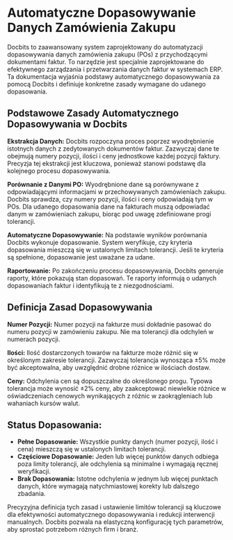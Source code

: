 # Automatyczne Dopasowywanie Danych Zamówienia Zakupu

Docbits to zaawansowany system zaprojektowany do automatyzacji dopasowywania danych zamówienia zakupu (POs) z przychodzącymi dokumentami faktur. To narzędzie jest specjalnie zaprojektowane do efektywnego zarządzania i przetwarzania danych faktur w systemach ERP. Ta dokumentacja wyjaśnia podstawy automatycznego dopasowywania za pomocą Docbits i definiuje konkretne zasady wymagane do udanego dopasowania.

## **Podstawowe Zasady Automatycznego Dopasowywania w Docbits**

**Ekstrakcja Danych:** Docbits rozpoczyna proces poprzez wyodrębnienie istotnych danych z zedytowanych dokumentów faktur. Zazwyczaj dane te obejmują numery pozycji, ilości i ceny jednostkowe każdej pozycji faktury. Precyzja tej ekstrakcji jest kluczowa, ponieważ stanowi podstawę dla kolejnego procesu dopasowywania.

**Porównanie z Danymi PO:** Wyodrębnione dane są porównywane z odpowiadającymi informacjami w przechowywanych zamówieniach zakupu. Docbits sprawdza, czy numery pozycji, ilości i ceny odpowiadają tym w POs. Dla udanego dopasowania dane na fakturach muszą odpowiadać danym w zamówieniach zakupu, biorąc pod uwagę zdefiniowane progi tolerancji.

**Automatyczne Dopasowywanie:** Na podstawie wyników porównania Docbits wykonuje dopasowanie. System weryfikuje, czy kryteria dopasowania mieszczą się w ustalonych limitach tolerancji. Jeśli te kryteria są spełnione, dopasowanie jest uważane za udane.

**Raportowanie:** Po zakończeniu procesu dopasowywania, Docbits generuje raporty, które pokazują stan dopasowań. Te raporty informują o udanych dopasowaniach faktur i identyfikują te z niezgodnościami.

## **Definicja Zasad Dopasowywania**

**Numer Pozycji:** Numer pozycji na fakturze musi dokładnie pasować do numeru pozycji w zamówieniu zakupu. Nie ma tolerancji dla odchyleń w numerach pozycji.

**Ilości:** Ilość dostarczonych towarów na fakturze może różnić się w określonym zakresie tolerancji. Zazwyczaj tolerancja wynosząca ±5% może być akceptowalna, aby uwzględnić drobne różnice w ilościach dostaw.

**Ceny:** Odchylenia cen są dopuszczalne do określonego progu. Typowa tolerancja może wynosić ±2% ceny, aby zaakceptować niewielkie różnice w oświadczeniach cenowych wynikających z różnic w zaokrągleniach lub wahaniach kursów walut.

## **Status Dopasowania:**

* **Pełne Dopasowanie:** Wszystkie punkty danych (numer pozycji, ilość i cena) mieszczą się w ustalonych limitach tolerancji.
* **Częściowe Dopasowanie:** Jeden lub więcej punktów danych odbiega poza limity tolerancji, ale odchylenia są minimalne i wymagają ręcznej weryfikacji.
* **Brak Dopasowania:** Istotne odchylenia w jednym lub więcej punktach danych, które wymagają natychmiastowej korekty lub dalszego zbadania.

Precyzyjna definicja tych zasad i ustawienie limitów tolerancji są kluczowe dla efektywności automatycznego dopasowywania i redukcji interwencji manualnych. Docbits pozwala na elastyczną konfigurację tych parametrów, aby sprostać potrzebom różnych firm i branż.
